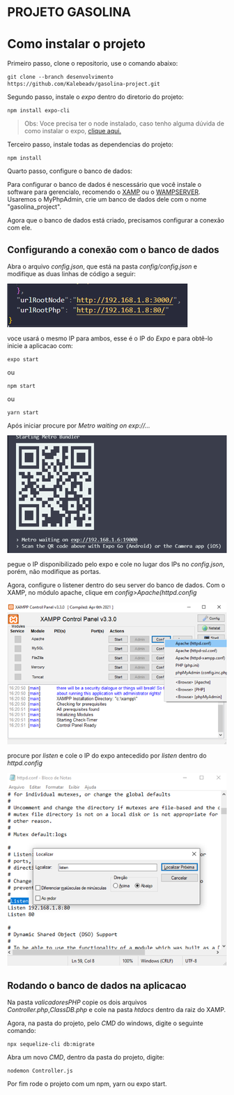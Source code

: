 
# PROJETO GASOLINA

# Como instalar o projeto

Primeiro passo, clone o repositorio, use o comando abaixo:

```
git clone --branch desenvolvimento https://github.com/Kalebeadv/gasolina-project.git
```

Segundo passo, instale o *expo* dentro do diretorio do projeto:

```
npm install expo-cli
```
> Obs: Voce precisa ter o node instalado, caso tenho alguma dúvida de como instalar o expo, [clique aqui.](https://docs.expo.dev/get-started/installation/)

Terceiro passo, instale todas as dependencias do projeto:

```
npm install 
```

Quarto passo, configure o banco de dados:

Para configurar o banco de dados é nescessário que você instale o software para gerencialo, recomendo o [XAMP](https://www.apachefriends.org/pt_br/index.html) ou o [WAMPSERVER](https://www.wampserver.com/en/download-wampserver-64bits/). Usaremos o MyPhpAdmin, crie um banco de dados dele com o nome "gasolina_project".

Agora que o banco de dados está criado, precisamos configurar a conexão com ele.

## Configurando a conexão com o banco de dados

Abra o arquivo *config.json*, que está na pasta *config/config.json* e modifique as duas linhas de código a seguir:

![](mark-imagens/config.png)

voce usará o mesmo IP para ambos, esse é o IP do *Expo* e para obtê-lo inicie a aplicacao com:

```
expo start
```
ou 

```
npm start
```
ou

```
yarn start
```
Após iniciar procure por *Metro waiting on exp://...*

![](mark-imagens/ip-do-expo.png)

pegue o IP disponibilizado pelo expo e cole no lugar dos IPs no *config.json*, porém, não modifique as portas.

Agora, configure o listener dentro do seu server do banco de dados. Com o XAMP, no módulo apache, clique em *config>Apache(httpd.config*

![](mark-imagens/xamp.png)

procure por *listen* e cole o IP do expo antecedido por *listen* dentro do *httpd.config*

![](mark-imagens/httpd.png)


## Rodando o banco de dados na aplicacao

Na pasta *valicadoresPHP* copie os dois arquivos *Controller.php*,*ClassDB.php* e cole na pasta *htdocs* dentro da raiz do XAMP.

Agora, na pasta do projeto, pelo *CMD* do windows, digite o seguinte comando:

```
npx sequelize-cli db:migrate
```

Abra um novo *CMD*, dentro da pasta do projeto, digite:

```
nodemon Controller.js
```

Por fim rode o projeto com um npm, yarn ou expo start.
